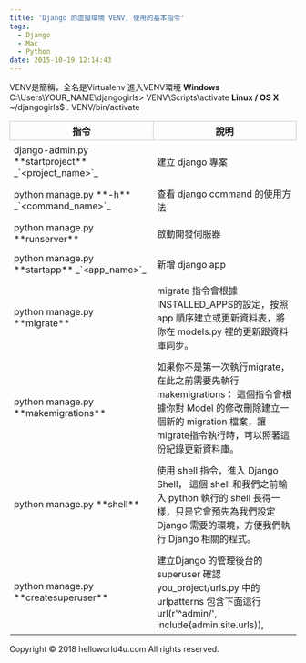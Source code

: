 ```yaml
---
title: 'Django 的虛擬環境 VENV, 使用的基本指令'
tags:
  - Django
  - Mac
  - Python
date: 2015-10-19 12:14:43
---
```


VENV是簡稱，全名是Virtualenv
進入VENV環境
**Windows**
C:\Users\YOUR_NAME\djangogirls&gt; VENV\Scripts\activate 
**Linux / OS X**
~/djangogirls$ . VENV/bin/activate 
<table css="tb"><thead><tr><th style="width: 50%;">指令</th><th style="width: 50%;">說明</th></tr></thead><tbody><tr><td>django-admin.py **startproject** _`&lt;project_name&gt;`_</td><td>建立 django 專案</td></tr><tr><td>python manage.py **-h** _`&lt;command_name&gt;`_</td><td>查看 django command 的使用方法</td></tr><tr><td>python manage.py **runserver**</td><td>啟動開發伺服器</td></tr><tr><td>python manage.py **startapp** _`&lt;app_name&gt;`_</td><td>新增 django app</td></tr><tr> </tr><tr><td>python manage.py **migrate**</td><td>migrate 指令會根據INSTALLED_APPS的設定，按照 app 順序建立或更新資料表，將你在 models.py 裡的更新跟資料庫同步。 </td></tr><tr><td>python manage.py **makemigrations**</td><td>如果你不是第一次執行migrate，在此之前需要先執行 makemigrations： 這個指令會根據你對 Model 的修改刪除建立一個新的 migration 檔案，讓migrate指令執行時，可以照著這份紀錄更新資料庫。 </td></tr><tr><td>python manage.py **shell**</td><td>使用 shell 指令，進入 Django Shell， 這個 shell 和我們之前輸入 python 執行的 shell 長得一樣，只是它會預先為我們設定 Django 需要的環境，方便我們執行 Django 相關的程式。 </td></tr><tr><td>python manage.py **createsuperuser**</td><td>建立Django 的管理後台的 superuser 確認 you_project/urls.py 中的 urlpatterns 包含下面這行 url(r'^admin/', include(admin.site.urls)), </td></tr></tbody></table><style>.tb{ width:100%; border: 1px solid #cccccc; } th{ border: 1px solid #cccccc; } td{ height:30px; padding:7px; } </style><div class="blogger-post-footer">Copyright © 2018 helloworld4u.com All rights reserved.</div>